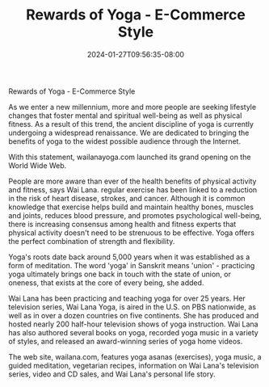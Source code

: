 ﻿---
title: "Rewards of Yoga - E-Commerce Style"
date: 2024-01-27T09:56:35-08:00
description: "yoga Tips for Web Success"
featured_image: "/images/yoga.jpg"
tags: ["yoga"]
---

Rewards of Yoga - E-Commerce Style

As we enter a new millennium, more and more people are seeking lifestyle changes that foster mental and spiritual well-being as well as physical fitness. As a result of this trend, the ancient discipline of yoga is currently undergoing a widespread renaissance. We are dedicated to bringing the benefits of yoga to the widest possible audience through the Internet. 

With this statement, wailanayoga.com launched its grand opening on the World Wide Web.

People are more aware than ever of the health benefits of physical activity and fitness, says Wai Lana. regular exercise has been linked to a reduction in the risk of heart disease, strokes, and cancer. Although it is common knowledge that exercise helps build and maintain healthy bones, muscles and joints, reduces blood pressure, and promotes psychological well-being, there is increasing consensus among health and fitness experts that physical activity doesn't need to be strenuous to be effective. Yoga offers the perfect combination of strength and flexibility.

Yoga's roots date back around 5,000 years when it was established as a form of meditation. The word 'yoga' in Sanskrit means 'union' - practicing yoga ultimately brings one back in touch with the state of union, or oneness, that exists at the core of every being, she added.

Wai Lana has been practicing and teaching yoga for over 25 years. Her television series, Wai Lana Yoga, is aired in the U.S. on PBS nationwide, as well as in over a dozen countries on five continents. She has produced and hosted nearly 200 half-hour television shows of yoga instruction. Wai Lana has also authored several books on yoga, recorded yoga music in a variety of styles, and released an award-winning series of yoga home videos.

The web site, wailana.com, features yoga asanas (exercises), yoga music, a guided meditation, vegetarian recipes, information on Wai Lana's television series, video and CD sales, and Wai Lana's personal life story.

